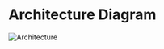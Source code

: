 # Architecture Diagram

![Architecture](https://github.com/UlgenApp/ulgen/assets/63169561/8093e115-fcf3-4018-bb1f-e8a6f10d9573)
